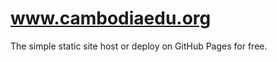 # <a href="https://cambodiaedu.org/" target="_blank">www.cambodiaedu.org</a>
The simple static site host or deploy on GitHub Pages for free.

